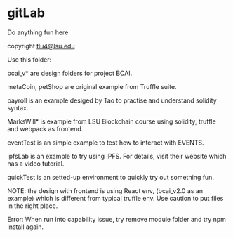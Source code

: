 # gitLab
Do anything fun here

copyright tlu4@lsu.edu

Use this folder:

bcai_v* are design folders for project BCAI.

metaCoin, petShop are original example from Truffle suite.

payroll is an example desiged by Tao to practise and understand solidity syntax.

MarksWill* is example from LSU Blockchain course using solidity, truffle and webpack as frontend.

eventTest is an simple example to test how to interact with EVENTS.

ipfsLab is an example to try using IPFS. For details, visit their website which has a video tutorial.

quickTest is an setted-up environment to quickly try out something fun.

NOTE: the design with frontend is using React env, (bcai_v2.0 as an example) which is different from typical truffle env. Use caution to put files in the right place.

Error: When run into capability issue, try remove module folder and try npm install again.
